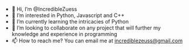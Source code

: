 - 👋 Hi, I’m @IncredibleZuess
- 👀 I’m interested in Python, Javascript and C++
- 🌱 I’m currently learning the intricacies of Python  
- 💞️ I’m looking to collaborate on any project that will further my knowledge and experience in programming
- 📫 How to reach me? You can email me at incrediblezeuss@gmail.com

<!---
IncredibleZuess/IncredibleZuess is a ✨ special ✨ repository because its `README.md` (this file) appears on your GitHub profile.
You can click the Preview link to take a look at your changes.
--->

